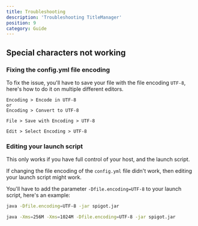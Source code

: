 ```yaml
---
title: Troubleshooting
description: 'Troubleshooting TitleManager'
position: 9
category: Guide
---
```


## Special characters not working
### Fixing the config.yml file encoding
To fix the issue, you'll have to save your file with the file encoding `UTF-8`, here's how to do it on multiple different editors.

<code-group>
  <code-block label="Notepad++" active>

  ```
  Encoding > Encode in UTF-8
  or
  Encoding > Convert to UTF-8
  ```

  </code-block>
  <code-block label="Sublime Text">

  ```
  File > Save with Encoding > UTF-8
  ```

  </code-block>
  <code-block label="Atom">

  ```
  Edit > Select Encoding > UTF-8
  ```

  </code-block>
</code-group>

### Editing your launch script
<alert type="warning">

This only works if you have full control of your host, and the launch script.

</alert>

If changing the file encoding of the `config.yml` file didn't work,
then editing your launch script might work.

You'll have to add the parameter `-Dfile.encoding=UTF-8` to your launch script, here's an example:

<code-group>
  <code-block label="No extra arguments" active>

  ```bash
  java -Dfile.encoding=UTF-8 -jar spigot.jar
  ```

  </code-block>
  <code-block label="Extra arguments">

  ```bash
  java -Xms=256M -Xms=1024M -Dfile.encoding=UTF-8 -jar spigot.jar
  ```

  </code-block>
</code-group>
